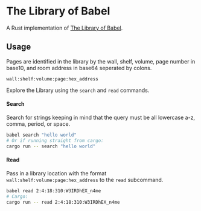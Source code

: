 # The Library of Babel

A Rust implementation of [The Library of Babel](https://libraryofbabel.info/).

## Usage

Pages are identified in the library by the wall, shelf, volume, page number in base10, and room address in base64 seperated by colons.

`wall:shelf:volume:page:hex_address`

Explore the Library using the `search` and `read` commands.

#### Search
Search for strings keeping in mind that the query must be all lowercase a-z, comma, period, or space.
```sh
babel search "hello world"
# Or if running straight from cargo:
cargo run -- search "hello world"
```




#### Read
Pass in a library location with the format `wall:shelf:volume:page:hex_address` to the `read` subcommand.
```sh
babel read 2:4:18:310:W3IRDhEX_n4me
# Cargo:
cargo run -- read 2:4:18:310:W3IRDhEX_n4me
```